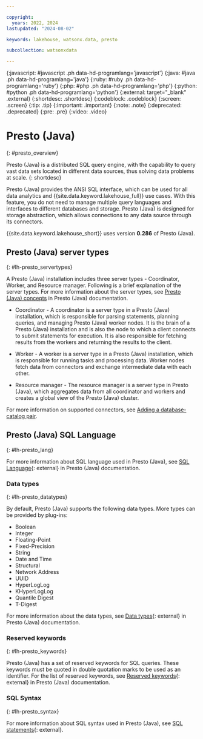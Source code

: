 ```yaml
---

copyright:
  years: 2022, 2024
lastupdated: "2024-08-02"

keywords: lakehouse, watsonx.data, presto

subcollection: watsonxdata

---
```


{:javascript: #javascript .ph data-hd-programlang='javascript'}
{:java: #java .ph data-hd-programlang='java'}
{:ruby: #ruby .ph data-hd-programlang='ruby'}
{:php: #php .ph data-hd-programlang='php'}
{:python: #python .ph data-hd-programlang='python'}
{:external: target="_blank" .external}
{:shortdesc: .shortdesc}
{:codeblock: .codeblock}
{:screen: .screen}
{:tip: .tip}
{:important: .important}
{:note: .note}
{:deprecated: .deprecated}
{:pre: .pre}
{:video: .video}

# Presto (Java)
{: #presto_overview}

Presto (Java) is a distributed SQL query engine, with the capability to query vast data sets located in different data sources, thus solving data problems at scale.
{: shortdesc}

Presto (Java) provides the ANSI SQL interface, which can be used for all data analytics and {{site.data.keyword.lakehouse_full}} use cases. With this feature, you do not need to manage multiple query languages and interfaces to different databases and storage. Presto (Java) is designed for storage abstraction, which allows connections to any data source through its connectors.

{{site.data.keyword.lakehouse_short}} uses version **0.286** of Presto (Java).

## Presto (Java) server types
{: #lh-presto_servertypes}

A Presto (Java) installation includes three server types - Coordinator, Worker, and Resource manager. Following is a brief explanation of the server types. For more information about the server types, see [Presto (Java) concepts](https://prestodb.io/docs/current/overview/concepts.html) in Presto (Java) documentation.

- Coordinator - A coordinator is a server type in a Presto (Java) installation, which is responsible for parsing statements, planning queries, and managing Presto (Java) worker nodes. It is the brain of a Presto (Java) installation and is also the node to which a client connects to submit statements for execution. It is also responsible for fetching results from the workers and returning the results to the client.

- Worker - A worker is a server type in a Presto (Java) installation, which is responsible for running tasks and processing data. Worker nodes fetch data from connectors and exchange intermediate data with each other.

- Resource manager - The resource manager is a server type in Presto (Java), which aggregates data from all coordinator and workers and creates a global view of the Presto (Java) cluster.

For more information on supported connectors, see [Adding a database-catalog pair](watsonxdata?topic=watsonxdata-reg_database).

## Presto (Java) SQL Language
{: #lh-presto_lang}

For more information about SQL language used in Presto (Java), see [SQL Language](https://prestodb.io/docs/current/language.html){: external} in Presto (Java) documentation.

### Data types
{: #lh-presto_datatypes}

By default, Presto (Java) supports the following data types. More types can be provided by plug-ins:

- Boolean
- Integer
- Floating-Point
- Fixed-Precision
- String
- Date and Time
- Structural
- Network Address
- UUID
- HyperLogLog
- KHyperLogLog
- Quantile Digest
- T-Digest

For more information about the data types, see [Data types](https://prestodb.io/docs/current/language/types.html){: external} in Presto (Java) documentation.

### Reserved keywords
{: #lh-presto_keywords}

Presto (Java) has a set of reserved keywords for SQL queries. These keywords must be quoted in double quotation marks to be used as an identifier.
For the list of reserved keywords, see [Reserved keywords](https://prestodb.io/docs/current/language/reserved.html){: external} in Presto (Java) documentation.

### SQL Syntax
{: #lh-presto_syntax}

For more information about SQL syntax used in Presto (Java), see [SQL statements](https://www.ibm.com/docs/en/watsonx/watsonxdata/2.0.0?topic=presto-sql-statements){: external}.
